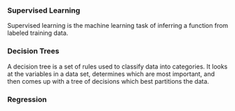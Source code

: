 ### Supervised Learning
Supervised learning is the machine learning task of inferring a function from labeled training data. 

### Decision Trees
A decision tree is a set of rules used to classify data into categories. It looks at the variables in a data set, determines which are most important, and then comes up with a tree of decisions which best partitions the data.

### Regression
